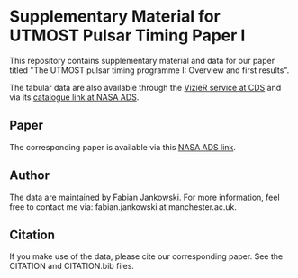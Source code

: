 # Supplementary Material for UTMOST Pulsar Timing Paper I #

This repository contains supplementary material and data for our paper titled "The UTMOST pulsar timing programme I: Overview and first results".

The tabular data are also available through the [VizieR service at CDS](https://vizier.cds.unistra.fr/viz-bin/VizieR?-source=J/MNRAS/484/3691) and via its [catalogue link at NASA ADS](https://ui.adsabs.harvard.edu/abs/2020yCat..74843691J/abstract).

## Paper ##

The corresponding paper is available via this [NASA ADS link](https://ui.adsabs.harvard.edu/abs/2019MNRAS.484.3691J/abstract).

## Author ##

The data are maintained by Fabian Jankowski. For more information, feel free to contact me via: fabian.jankowski at manchester.ac.uk.

## Citation ##

If you make use of the data, please cite our corresponding paper. See the CITATION and CITATION.bib files.

